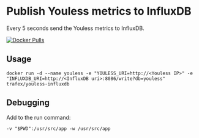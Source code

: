 Publish Youless metrics to InfluxDB
=======================================

Every 5 seconds send the Youless metrics to InfluxDB.


[![Docker Pulls](https://img.shields.io/docker/pulls/trafex/youless-influxdb.svg)](https://hub.docker.com/r/trafex/youless-influxdb/)

Usage
-----

    docker run -d --name youless -e "YOULESS_URI=http://<Youless IP>" -e "INFLUXDB_URI=http://<InfluxDB uri>:8086/write?db=youless" trafex/youless-influxdb

Debugging
---------
Add to the run command:

    -v "$PWD":/usr/src/app -w /usr/src/app
